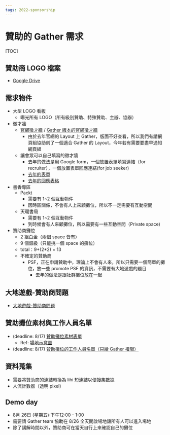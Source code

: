 ```yaml
---
tags: 2022-sponsorship
---
```

# 贊助的 Gather 需求

[TOC]

## 贊助商 LOGO 檔案
- [Google Drive](https://drive.google.com/drive/folders/18Hmc9UT2gkGHMm4PUDTJVQ8mX0neWfqU?usp=sharing)

## 需求物件
- 大型 LOGO 看板
    - 曝光所有 LOGO（所有級別贊助、特殊贊助、主辦、協辦）
- 徵才牆
    - [官網徵才牆](https://tw.pycon.org/2022/zh-hant/events/jobs) / [Gather 版本的官網徵才牆](https://tw.pycon.org/2021/zh-hant/events/jobs-gather)
        - 由於去年官網的 Layout 上 Gather，版面不好查看，所以我們有請網頁組協助刻了一個適合 Gather 的 Layout，今年若有需要要盡早通知網頁組 
    - 讓會眾可以自己填寫的徵才牆
        - 去年的做法是用 Google form，一個放置表單填寫連結（for recruiter），一個放置表單回應連結(for job seeker)
        - [去年的表單](https://docs.google.com/forms/d/e/1FAIpQLScr0XQh4Mbzb-HpVoUbD2FuWLrXfrsAreCXEgatRL1xwcHCGA/viewform)
        - [去年的回應表格](https://docs.google.com/spreadsheets/d/1CYwjFxB5ekFhlshr-CdJi0JnXxAAfkBnTTbJGeMsDxU/edit#gid=1819775973)
- 書香專區
    - Packt
        - 需要有 1~2 個互動物件
        - 因時區關係，不會有人上來顧攤位，所以不一定需要有互動空間
    - 天瓏書局
        - 需要有 1~2 個互動物件
        - 到時候會有人來顧攤位，所以需要有一些互動空間（Private space)
- 贊助商攤位
    - 2 組白金（兩個 space 皆有）
    - 9 個銀級（只能挑一個 space 的攤位）
    - total：9+(2*2) = 13
    - 不確定的贊助商
        - PSF，正在申請贊助中，理論上不會有人來，所以只需要一個簡單的攤位，放一些 promote PSF 的資訊，不需要有大地遊戲的題目
            - 去年的做法是跟社群攤位放在一起

## 大地遊戲-贊助商問題
- [大地遊戲-贊助商問題](/N9gSoRajQIWMkqfhb5r62g)

## 贊助攤位素材與工作人員名單
- (deadline: 8/17) [贊助攤位素材表單](https://docs.google.com/forms/d/e/1FAIpQLSdHx6g5uCAzm21E7RkNpKJSnEzmxk0xIQv2TLFQNbi7gofTHw/viewform) 
    - Ref: [場地示意圖](https://www.figma.com/file/YteSlDDVmrV5ruARhmazwZ/PyCon-APAC-2022-%E4%B8%BB%E6%9C%83%E5%A0%B4-Figma?node-id=728%3A1797)
- (deadline: 8/17) [贊助攤位的工作人員名單（只給 Gather 權限）](https://docs.google.com/spreadsheets/d/1P6AyG_-RoZ4OERNhJPVGE9B4J5rGrTU3ayydxtjiX6A/edit#gid=0)


## 資料蒐集
- 需要將贊助商的連結轉換為 lihi 短連結以便搜集數據
- 人流計數器（透明 pixel）

## Demo day
- 8月 26日 (星期五)⋅下午12:00 - 1:00
- 需要請 Gather team 協助在 8/26 全天開啟場地讓所有人可以進入場地
- 除了講解時間以外，贊助商可在當天自行上來確認自己的攤位

